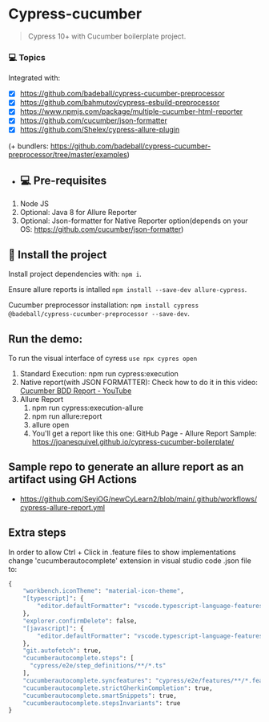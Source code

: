 # Cypress-cucumber
> Cypress 10+ with Cucumber boilerplate project.

### 💻 Topics

Integrated with:

- [x] https://github.com/badeball/cypress-cucumber-preprocessor
- [x] https://github.com/bahmutov/cypress-esbuild-preprocessor
- [x] https://www.npmjs.com/package/multiple-cucumber-html-reporter
- [x] https://github.com/cucumber/json-formatter
- [x] https://github.com/Shelex/cypress-allure-plugin

(+ bundlers: https://github.com/badeball/cypress-cucumber-preprocessor/tree/master/examples)

- ## 💻 Pre-requisites

1. Node JS
2. Optional: Java 8 for Allure Reporter
3. Optional: Json-formatter for Native Reporter option(depends on your OS: https://github.com/cucumber/json-formatter)


## 🚀 Install the project

Install project dependencies with: `npm i`.

Ensure allure reports is intalled `npm install --save-dev allure-cypress`.

Cucumber preprocessor installation: `npm install cypress @badeball/cypress-cucumber-preprocessor --save-dev`.

## Run the demo:
To run the visual interface of cyress `use npx cypres open`

1. Standard Execution: npm run cypress:execution
2. Native report(with JSON FORMATTER): Check how to do it in this video: [Cucumber BDD Report - YouTube](https://www.youtube.com/watch?v=5AGXK9cL2fs&t=2s&ab_channel=JoanMedia)
3. Allure Report 
   1. npm run cypress:execution-allure
   2. npm run allure:report
   3. allure open
   4. You'll get a report like this one: GitHub Page - Allure Report Sample: https://joanesquivel.github.io/cypress-cucumber-boilerplate/


##  Sample repo to generate an allure report as an artifact using GH Actions

* https://github.com/SeyiOG/newCyLearn2/blob/main/.github/workflows/cypress-allure-report.yml


## Extra steps

In order to allow Ctrl + Click in .feature files to show implementations change 'cucumberautocomplete' extension in visual studio code .json file to:

```cmd
{
    "workbench.iconTheme": "material-icon-theme",
    "[typescript]": {
        "editor.defaultFormatter": "vscode.typescript-language-features"
    },
    "explorer.confirmDelete": false,
    "[javascript]": {
        "editor.defaultFormatter": "vscode.typescript-language-features"
    },
    "git.autofetch": true,
    "cucumberautocomplete.steps": [
      "cypress/e2e/step_definitions/**/*.ts"
    ],
    "cucumberautocomplete.syncfeatures": "cypress/e2e/features/**/*.feature",
    "cucumberautocomplete.strictGherkinCompletion": true,
    "cucumberautocomplete.smartSnippets": true,
    "cucumberautocomplete.stepsInvariants": true
}
```
  